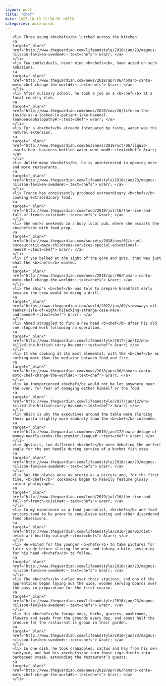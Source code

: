 ```yaml
---
layout: post
title: "chef"
date: 2023-10-10 12:34:56 +0530
categories: auto-words
---
```

<ol>

    <li> Three young <b>chefs</b> lurched across the kitchen.
    <a 
    target="_blank" 
    href="http://www.theguardian.com/lifeandstyle/2016/jun/23/magnus-nilsson-faviken-sweden#:~:text=chefs"> &rarr; </a>
    </li>
    <li> Few individuals, never mind <b>chefs</b>, have acted on such ambitions.
    <a 
    target="_blank" 
    href="http://www.theguardian.com/news/2018/apr/06/homaro-cantu-moto-chef-change-the-world#:~:text=chefs"> &rarr; </a>
    </li>
    <li> After culinary school, he took a job as a <b>chef</b> at a local country club.
    <a 
    target="_blank" 
    href="http://www.theguardian.com/news/2020/nov/26/life-on-the-inside-as-a-locked-in-patient-jake-haendel-leukoencephalopathy#:~:text=chef"> &rarr; </a>
    </li>
    <li> For a <b>chef</b> already infatuated by taste, water was the natural extension.
    <a 
    target="_blank" 
    href="http://www.theguardian.com/business/2016/oct/06/liquid-assets-how--business-bottled-water-went-mad#:~:text=chef"> &rarr; </a>
    </li>
    <li> Unlike many <b>chefs</b>, he is uninterested in opening more and more restaurants.
    <a 
    target="_blank" 
    href="http://www.theguardian.com/lifeandstyle/2016/jun/23/magnus-nilsson-faviken-sweden#:~:text=chefs"> &rarr; </a>
    </li>
    <li> France has consistently produced extraordinary <b>chefs</b> cooking extraordinary food.
    <a 
    target="_blank" 
    href="http://www.theguardian.com/food/2019/jul/16/the-rise-and-fall-of-french-cuisine#:~:text=chefs"> &rarr; </a>
    </li>
    <li> She works weekends in a busy local pub, where she assists the <b>chef</b> with food prep.
    <a 
    target="_blank" 
    href="http://www.theguardian.com/society/2018/nov/01/cruel-bureaucratic-maze-childrens-services-special-educational-needs#:~:text=chef"> &rarr; </a>
    </li>
    <li> If you balked at the sight of the gore and guts, that was just what the <b>chefs</b> wanted.
    <a 
    target="_blank" 
    href="http://www.theguardian.com/news/2018/apr/06/homaro-cantu-moto-chef-change-the-world#:~:text=chefs"> &rarr; </a>
    </li>
    <li> The ship’s <b>chef</b> was told to prepare breakfast early because the crew would be doing a drill.
    <a 
    target="_blank" 
    href="https://www.theguardian.com/world/2022/jun/09/stowaways-oil-tanker-isle-of-wight-hijacking-strange-case-nave-andromeda#:~:text=chef"> &rarr; </a>
    </li>
    <li> Ahmed struggled to find a new head <b>chef</b> after his old one stopped work following an operation.
    <a 
    target="_blank" 
    href="http://www.theguardian.com/lifeandstyle/2017/jan/12/who-killed-the-british-curry-house#:~:text=chef"> &rarr; </a>
    </li>
    <li> It was cooking at its most elemental, with the <b>chef</b> as nothing more than the mediator between food and fire.
    <a 
    target="_blank" 
    href="http://www.theguardian.com/news/2018/apr/06/homaro-cantu-moto-chef-change-the-world#:~:text=chef"> &rarr; </a>
    </li>
    <li> An inexperienced <b>chef</b> would not be let anywhere near the oven, for fear of damaging either himself or the food.
    <a 
    target="_blank" 
    href="http://www.theguardian.com/lifeandstyle/2017/jan/12/who-killed-the-british-curry-house#:~:text=chef"> &rarr; </a>
    </li>
    <li> Which is why the executives around the table were slurping their pasta slightly more sombrely than the <b>chef</b> intended.
    <a 
    target="_blank" 
    href="http://www.theguardian.com/news/2019/jan/17/how-a-deluge-of-money-nearly-broke-the-premier-league#:~:text=chef"> &rarr; </a>
    </li>
    <li> Upstairs, two different <b>chefs</b> were debating the perfect angle for the pot handle during service of a burbot fish stew.
    <a 
    target="_blank" 
    href="http://www.theguardian.com/lifeandstyle/2016/jun/23/magnus-nilsson-faviken-sweden#:~:text=chefs"> &rarr; </a>
    </li>
    <li> But the plates were as pretty as a picture and, for the first time, <b>chefs</b>’ cookbooks began to heavily feature glossy colour photographs.
    <a 
    target="_blank" 
    href="http://www.theguardian.com/food/2019/jul/16/the-rise-and-fall-of-french-cuisine#:~:text=chefs"> &rarr; </a>
    </li>
    <li> In my experience as a food journalist, <b>chefs</b> and food writers tend to be prone to compulsive eating and other disordered food obsessions.
    <a 
    target="_blank" 
    href="http://www.theguardian.com/lifeandstyle/2016/jan/05/diet-detox-art-healthy-eating#:~:text=chefs"> &rarr; </a>
    </li>
    <li> He waited for the younger <b>chefs</b> to take pictures for later study before slicing the meat and taking a bite, gesturing for his head <b>chefs</b> to follow.
    <a 
    target="_blank" 
    href="http://www.theguardian.com/lifeandstyle/2016/jun/23/magnus-nilsson-faviken-sweden#:~:text=chefs"> &rarr; </a>
    </li>
    <li> The <b>chefs</b> curled over their stations, and one of the apprentices began laying out the wide, wooden serving boards over the pass in preparation for the first course.
    <a 
    target="_blank" 
    href="http://www.theguardian.com/lifeandstyle/2016/jun/23/magnus-nilsson-faviken-sweden#:~:text=chefs"> &rarr; </a>
    </li>
    <li> His <b>chefs</b> forage moss, herbs, grasses, mushrooms, flowers and seeds from the grounds every day, and about half the produce for the restaurant is grown in their garden.
    <a 
    target="_blank" 
    href="http://www.theguardian.com/lifeandstyle/2016/jun/23/magnus-nilsson-faviken-sweden#:~:text=chefs"> &rarr; </a>
    </li>
    <li> In one dish, he took crabapples, cactus and hay from his own backyard, and had his <b>chefs</b> turn those ingredients into barbecued steak, astounding the restaurant’s guests.
    <a 
    target="_blank" 
    href="http://www.theguardian.com/news/2018/apr/06/homaro-cantu-moto-chef-change-the-world#:~:text=chefs"> &rarr; </a>
    </li>